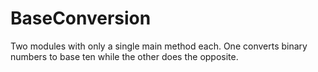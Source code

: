 # BaseConversion
Two modules with only a single main method each. One converts binary numbers to base ten while the other does the opposite. 
